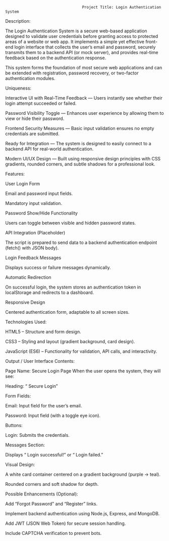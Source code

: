                                       Project Title: Login Authentication System
 Description:

The Login Authentication System is a secure web-based application designed to validate user credentials before granting access to protected areas of a website or web app. It implements a simple yet effective front-end login interface that collects the user’s email and password, securely transmits them to a backend API (or mock server), and provides real-time feedback based on the authentication response.

This system forms the foundation of most secure web applications and can be extended with registration, password recovery, or two-factor authentication modules.

 Uniqueness:

Interactive UI with Real-Time Feedback — Users instantly see whether their login attempt succeeded or failed.

Password Visibility Toggle — Enhances user experience by allowing them to view or hide their password.

Frontend Security Measures — Basic input validation ensures no empty credentials are submitted.

Ready for Integration — The system is designed to easily connect to a backend API for real-world authentication.

Modern UI/UX Design — Built using responsive design principles with CSS gradients, rounded corners, and subtle shadows for a professional look.

 Features:

User Login Form

Email and password input fields.

Mandatory input validation.

Password Show/Hide Functionality

Users can toggle between visible and hidden password states.

API Integration (Placeholder)

The script is prepared to send data to a backend authentication endpoint (fetch() with JSON body).

Login Feedback Messages

Displays success or failure messages dynamically.

Automatic Redirection

On successful login, the system stores an authentication token in localStorage and redirects to a dashboard.

Responsive Design

Centered authentication form, adaptable to all screen sizes.

 Technologies Used:

HTML5 – Structure and form design.

CSS3 – Styling and layout (gradient background, card design).

JavaScript (ES6) – Functionality for validation, API calls, and interactivity.

 Output / User Interface Contents:

Page Name: Secure Login Page
When the user opens the system, they will see:

Heading: “ Secure Login”

Form Fields:

Email: Input field for the user’s email.

Password: Input field (with a toggle eye icon).

Buttons:

Login: Submits the credentials.

Messages Section:

Displays “ Login successful!” or “ Login failed.”

Visual Design:

A white card container centered on a gradient background (purple → teal).

Rounded corners and soft shadow for depth.

 Possible Enhancements (Optional):

Add “Forgot Password” and “Register” links.

Implement backend authentication using Node.js, Express, and MongoDB.

Add JWT (JSON Web Token) for secure session handling.

Include CAPTCHA verification to prevent bots.

